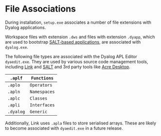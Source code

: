 # File Associations

During installation, `setup.exe` associates a number of file extensions with Dyalog applications.

Workspace files with extension `.dws` and files with extension `.dyapp`, which are used to bootstrap [SALT-based applications](https://docs.dyalog.com/latest/SALT%20User%20Guide.pdf#page=12), are associated with `dyalog.exe`.

The following file types are associated with the Dyalog APL Editor `dyaedit.exe`. They are used by various source code management tools, including [Link](https://dyalog.github.io/link/3.0/) and [SALT](https://docs.dyalog.com/latest/SALT%20User%20Guide.pdf) and 3rd party tools like [Acre Desktop](https://github.com/the-carlisle-group/Acre-Desktop/wiki).

| `.aplf` | `Functions` |
| --- | ---  |
| `.aplo` | `Operators` |
| `.apln` | `Namespaces` |
| `.aplc` | `Classes` |
| `.apli` | `Interfaces` |
| `.dyalog` | `Generic` |

Additionally, Link uses `.apla` files to store serialised arrays. These are likely to become associated with `dyaedit.exe` in a future release.
